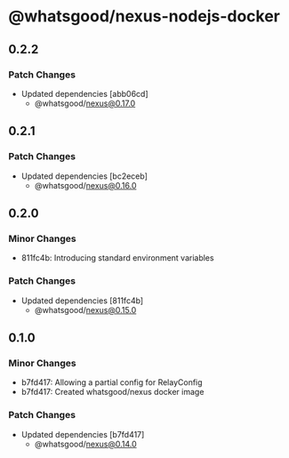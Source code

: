 # @whatsgood/nexus-nodejs-docker

## 0.2.2

### Patch Changes

- Updated dependencies [abb06cd]
  - @whatsgood/nexus@0.17.0

## 0.2.1

### Patch Changes

- Updated dependencies [bc2eceb]
  - @whatsgood/nexus@0.16.0

## 0.2.0

### Minor Changes

- 811fc4b: Introducing standard environment variables

### Patch Changes

- Updated dependencies [811fc4b]
  - @whatsgood/nexus@0.15.0

## 0.1.0

### Minor Changes

- b7fd417: Allowing a partial config for RelayConfig
- b7fd417: Created whatsgood/nexus docker image

### Patch Changes

- Updated dependencies [b7fd417]
  - @whatsgood/nexus@0.14.0
